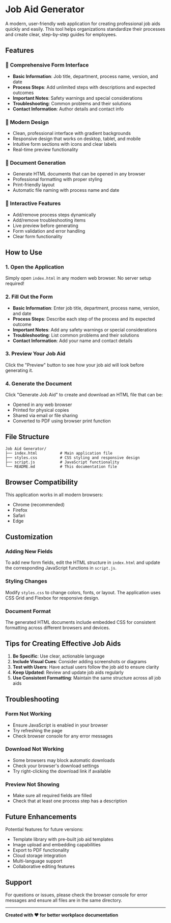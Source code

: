 # Job Aid Generator

A modern, user-friendly web application for creating professional job aids quickly and easily. This tool helps organizations standardize their processes and create clear, step-by-step guides for employees.

## Features

### 📝 **Comprehensive Form Interface**
- **Basic Information**: Job title, department, process name, version, and date
- **Process Steps**: Add unlimited steps with descriptions and expected outcomes
- **Important Notes**: Safety warnings and special considerations
- **Troubleshooting**: Common problems and their solutions
- **Contact Information**: Author details and contact info

### 🎨 **Modern Design**
- Clean, professional interface with gradient backgrounds
- Responsive design that works on desktop, tablet, and mobile
- Intuitive form sections with icons and clear labels
- Real-time preview functionality

### 📄 **Document Generation**
- Generate HTML documents that can be opened in any browser
- Professional formatting with proper styling
- Print-friendly layout
- Automatic file naming with process name and date

### 🔧 **Interactive Features**
- Add/remove process steps dynamically
- Add/remove troubleshooting items
- Live preview before generating
- Form validation and error handling
- Clear form functionality

## How to Use

### 1. **Open the Application**
Simply open `index.html` in any modern web browser. No server setup required!

### 2. **Fill Out the Form**
- **Basic Information**: Enter job title, department, process name, version, and date
- **Process Steps**: Describe each step of the process and its expected outcome
- **Important Notes**: Add any safety warnings or special considerations
- **Troubleshooting**: List common problems and their solutions
- **Contact Information**: Add your name and contact details

### 3. **Preview Your Job Aid**
Click the "Preview" button to see how your job aid will look before generating it.

### 4. **Generate the Document**
Click "Generate Job Aid" to create and download an HTML file that can be:
- Opened in any web browser
- Printed for physical copies
- Shared via email or file sharing
- Converted to PDF using browser print function

## File Structure

```
Job Aid Generator/
├── index.html          # Main application file
├── styles.css          # CSS styling and responsive design
├── script.js           # JavaScript functionality
└── README.md           # This documentation file
```

## Browser Compatibility

This application works in all modern browsers:
- Chrome (recommended)
- Firefox
- Safari
- Edge

## Customization

### Adding New Fields
To add new form fields, edit the HTML structure in `index.html` and update the corresponding JavaScript functions in `script.js`.

### Styling Changes
Modify `styles.css` to change colors, fonts, or layout. The application uses CSS Grid and Flexbox for responsive design.

### Document Format
The generated HTML documents include embedded CSS for consistent formatting across different browsers and devices.

## Tips for Creating Effective Job Aids

1. **Be Specific**: Use clear, actionable language
2. **Include Visual Cues**: Consider adding screenshots or diagrams
3. **Test with Users**: Have actual users follow the job aid to ensure clarity
4. **Keep Updated**: Review and update job aids regularly
5. **Use Consistent Formatting**: Maintain the same structure across all job aids

## Troubleshooting

### Form Not Working
- Ensure JavaScript is enabled in your browser
- Try refreshing the page
- Check browser console for any error messages

### Download Not Working
- Some browsers may block automatic downloads
- Check your browser's download settings
- Try right-clicking the download link if available

### Preview Not Showing
- Make sure all required fields are filled
- Check that at least one process step has a description

## Future Enhancements

Potential features for future versions:
- Template library with pre-built job aid templates
- Image upload and embedding capabilities
- Export to PDF functionality
- Cloud storage integration
- Multi-language support
- Collaborative editing features

## Support

For questions or issues, please check the browser console for error messages and ensure all files are in the same directory.

---

**Created with ❤️ for better workplace documentation** 